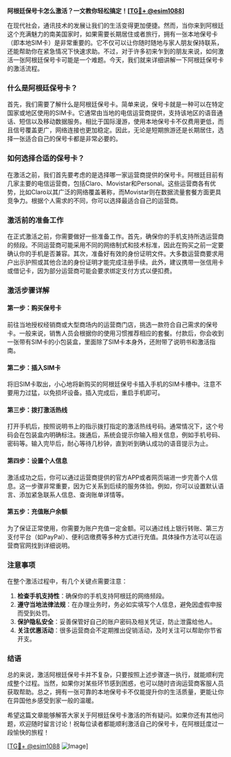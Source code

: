 **阿根廷保号卡怎么激活？一文教你轻松搞定！[[TG💪+ @esim1088](https://t.me/s/esim1088)]**

在现代社会，通讯技术的发展让我们的生活变得更加便捷。然而，当你来到阿根廷这个充满魅力的南美国家时，如果需要长期居住或者旅行，拥有一张本地保号卡（即本地SIM卡）是非常重要的。它不仅可以让你随时随地与家人朋友保持联系，还能帮助你在紧急情况下快速求助。不过，对于许多初来乍到的朋友来说，如何激活一张阿根廷保号卡可能是一个难题。今天，我们就来详细讲解一下阿根廷保号卡的激活流程。

### 什么是阿根廷保号卡？

首先，我们需要了解什么是阿根廷保号卡。简单来说，保号卡就是一种可以在特定国家或地区使用的SIM卡。它通常由当地的电信运营商提供，支持该地区的语音通话、短信以及移动数据服务。相比于国际漫游，使用本地保号卡不仅费用更低，而且信号覆盖更广，网络连接也更加稳定。因此，无论是短期旅游还是长期居住，选择一张适合自己的保号卡都是非常必要的。

### 如何选择合适的保号卡？

在激活之前，我们首先要考虑的是选择哪一家运营商提供的保号卡。阿根廷目前有几家主要的电信运营商，包括Claro、Movistar和Personal。这些运营商各有优势，比如Claro以其广泛的网络覆盖著称，而Movistar则在数据流量套餐方面更具竞争力。根据个人需求的不同，你可以选择最适合自己的运营商。

### 激活前的准备工作

在正式激活之前，你需要做好一些准备工作。首先，确保你的手机支持所选运营商的频段。不同运营商可能采用不同的网络制式和技术标准，因此在购买之前一定要确认你的手机是否兼容。其次，准备好有效的身份证明文件。大多数运营商要求用户出示护照或其他合法的身份证明才能完成注册手续。此外，建议携带一张信用卡或借记卡，因为部分运营商可能会要求绑定支付方式以便扣费。

### 激活步骤详解

#### 第一步：购买保号卡
前往当地授权经销商或大型商场内的运营商门店，挑选一款符合自己需求的保号卡。一般来说，销售人员会根据你的使用习惯推荐相应的套餐。付款后，你会收到一张带有SIM卡的小包装盒，里面除了SIM卡本身外，还附带了说明书和激活指南。

#### 第二步：插入SIM卡
将旧SIM卡取出，小心地将新购买的阿根廷保号卡插入手机的SIM卡槽中。注意不要用力过猛，以免损坏设备。插入完成后，重启手机即可。

#### 第三步：拨打激活热线
打开手机后，按照说明书上的指示拨打指定的激活热线号码。通常情况下，这个号码会在包装盒内明确标注。拨通后，系统会提示你输入相关信息，例如手机号码、密码等。输入完毕后，耐心等待几秒钟，直到听到确认成功的语音提示为止。

#### 第四步：设置个人信息
激活成功之后，你可以通过运营商提供的官方APP或者网页端进一步完善个人信息。这一步骤非常重要，因为它关系到后续的服务体验。例如，你可以设置默认语言、添加紧急联系人信息、查询账单详情等。

#### 第五步：充值账户余额
为了保证正常使用，你需要为账户充值一定金额。可以通过线上银行转账、第三方支付平台（如PayPal）、便利店缴费等多种方式进行充值。具体操作方法可以在运营商官网找到详细说明。

### 注意事项

在整个激活过程中，有几个关键点需要注意：

1. **检查手机支持性**：确保你的手机支持阿根廷的网络频段。
2. **遵守当地法律法规**：在办理业务时，务必如实填写个人信息，避免因虚假申报而受到处罚。
3. **保护隐私安全**：妥善保管好自己的账户密码及相关凭证，防止泄露给他人。
4. **关注优惠活动**：很多运营商会不定期推出促销活动，及时关注可以帮助你节省开支。

### 结语

总的来说，激活阿根廷保号卡并不复杂，只要按照上述步骤逐一执行，就能顺利完成整个过程。当然，如果你对某些环节感到困惑，也可以随时咨询运营商客服人员获取帮助。总之，拥有一张可靠的本地保号卡不仅能提升你的生活质量，更能让你在异国他乡感受到家一般的温暖。

希望这篇文章能够解答大家关于阿根廷保号卡激活的所有疑问。如果你还有其他问题，欢迎随时留言讨论！祝每位读者都能顺利激活自己的保号卡，在阿根廷度过一段愉快的旅程！

[[TG💪+ @esim1088](https://t.me/s/esim1088) ![Image](https://i.postimg.cc/4NQfJmqS/Snipaste-2025-05-13-00-14-12.png)]